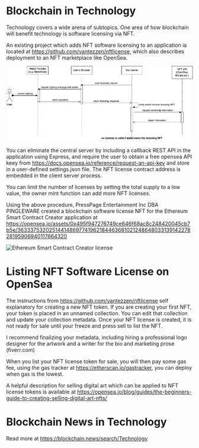 # Blockchain in Technology
Technology covers a wide arena of subtopics. One area of how blockchain will benefit technology is software licensing via NFT.

An existing project which adds NFT software licensing to an application ia located at https://github.com/vantezzen/nftlicense, which also describes deployment to an NFT marketplace like OpenSea.

![](https://raw.githubusercontent.com/vantezzen/nftlicense/master/docs/flowchart.png)

You can eliminate the central server by including a callback REST API in the application using Express, and require the user to obtain a free opensea API keey from https://docs.opensea.io/reference/request-an-api-key and store in a user-defined settings.json file. The NFT license contract address is embedded in the client server process.

You can limit the number of licenses by setting the total supply to a low value, the owner mint function can add more NFT licenses.

Using the above procedure, PressPage Entertainment Inc DBA PINGLEWARE created a blockchain software license NFT for the Ethereum Smart Contract Creator application at https://opensea.io/assets/0x495f947276749ce646f68ac8c248420045cb7b5e/36333753202514414869774196218446368102124864803313914227828195906940117664320

![Ethereum Smart Contract Creator license](https://lh3.googleusercontent.com/SecbtdSE3pjMwTjXx3aMu8rhGTjbslhLvYGebx59vAqZNteCpIugZ8wdksRU-RfNrHFwj_UrqBxX8mUGPvQlrOvy-fhtyB8A01xW=w600)

# Listing NFT Software License on OpenSea
The instructions from https://github.com/vantezzen/nftlicense self explanatory for creating a new NFT token. If you are creating your first NFT, your token is placed in an unnamed collection. You can edit that collection and update your collection metadata. Once your NFT license is created, it is not ready for sale until your freeze and press sell to list the NFT.

I recommend finalizing your metadata, including hiring a professional logo designer for the artwork and a writer for the bio and marketing prose (fiverr.com)

When you list your NFT license token for sale, you will then pay some gas fee, using the gas tracker at https://etherscan.io/gastracker, you can deploy when gas is the lowest.

A helpful description for selling digital art which can be applied to NFT license tokens is available at https://opensea.io/blog/guides/the-beginners-guide-to-creating-selling-digital-art-nfts/

# Blockchain News in Technology
Read more at https://blockchain.news/search/Technology